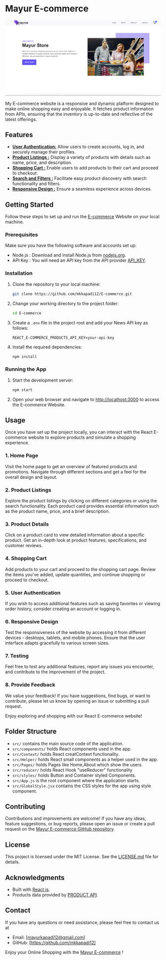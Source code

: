 # Mayur E-commerce

![E-commerce](./public/images/E-commerce.png)

My E-commerce website is a responsive and dynamic platform designed to make online shopping easy and enjoyable. It fetches product information from APIs, ensuring that the inventory is up-to-date and reflective of the latest offerings.

## Features

- [**User Authentication:**](#) Allow users to create accounts, log in, and securely manage their profiles.
- [**Product Listings :**](#) Display a variety of products with details such as name, price, and description.
- [**Shopping Cart :**](#) Enable users to add products to their cart and proceed to checkout.
- [**Search and Filters :**](#) Facilitate easy product discovery with search functionality and filters.
- [**Responsive Design :**](#) Ensure a seamless experience across devices.

## Getting Started

Follow these steps to set up and run the [E-commerce]() Website on your local machine.

### Prerequisites

Make sure you have the following software and accounts set up:

- Node.js : Download and install Node.js from [nodejs.org](https://nodejs.org/).
- API Key : You will need an API key from the API provider [API_KEY](https://api.pujakaitem.com/api/products).

### Installation

1. Clone the repository to your local machine:

   ```bash
   git clone https://github.com/mkkapadi12/E-commerce.git
   ```

2. Change your working directory to the project folder:

   ```bash
   cd E-commerce
   ```

3. Create a `.env` file in the project root and add your News API key as follows:

   ```env
   REACT_E-COMMERCE_PRODUCTS_API_KEY=your-api-key
   ```

4. Install the required dependencies:

   ```bash
   npm install
   ```

### Running the App

1. Start the development server:

   ```bash
   npm start
   ```

2. Open your web browser and navigate to [http://localhost:3000](http://localhost:3000) to access the E-commerce Website.

## Usage

Once you have set up the project locally, you can interact with the React E-commerce website to explore products and simulate a shopping experience.

### 1. Home Page

Visit the home page to get an overview of featured products and promotions. Navigate through different sections and get a feel for the overall design and layout.

### 2. Product Listings

Explore the product listings by clicking on different categories or using the search functionality. Each product card provides essential information such as the product name, price, and a brief description.

### 3. Product Details

Click on a product card to view detailed information about a specific product. Get an in-depth look at product features, specifications, and customer reviews.

### 4. Shopping Cart

Add products to your cart and proceed to the shopping cart page. Review the items you've added, update quantities, and continue shopping or proceed to checkout.

### 5. User Authentication

If you wish to access additional features such as saving favorites or viewing order history, consider creating an account or logging in.

### 6. Responsive Design

Test the responsiveness of the website by accessing it from different devices - desktops, tablets, and mobile phones. Ensure that the user interface adapts gracefully to various screen sizes.

### 7. Testing

Feel free to test any additional features, report any issues you encounter, and contribute to the improvement of the project.

### 8. Provide Feedback

We value your feedback! If you have suggestions, find bugs, or want to contribute, please let us know by opening an issue or submitting a pull request.

Enjoy exploring and shopping with our React E-commerce website!

## Folder Structure

- `src/` contains the main source code of the application.
- `src/components/` holds React components used in the app.
- `src/Context/` holds React creatContext functionality.
- `src/Helper/` holds React small components as a helper used in the app.
- `src/Pages/` holds Pages like Home,About which show the users.
- `src/reducer/` holds React Hook "useReducer" functionality
- `src/styles/` holds Button and Container styled Components.
- `src/App.js` is the root component where the application starts.
- `src/GlobalStyle.jsx` contains the CSS styles for the app using style component.

## Contributing

Contributions and improvements are welcome! If you have any ideas, feature suggestions, or bug reports, please open an issue or create a pull request on the [Mayur E-commerce GitHub repository](https://github.com/mkkapadi12/E-commerce).

## License

This project is licensed under the MIT License. See the [LICENSE.md](LICENSE.md) file for details.

## Acknowledgments

- Built with [React.js](https://reactjs.org).
- Products data provided by [PRODUCT API](https://api.pujakaitem.com/api/products).

## Contact

If you have any questions or need assistance, please feel free to contact us at

- Email: [mayurkapadi12@gmail.com]
- GitHub: [https://github.com/mkkapadi12]

Enjoy your Online Shopping with the [Mayur E-commerce](#) !
